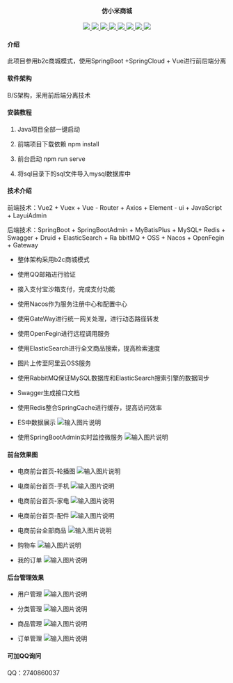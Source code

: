 <h4 align="center">仿小米商城</h4>
<p align="center">
	</a>
        <a target="_blank" href="https://github.com/He0306/meeting">
		<img src="https://img.shields.io/badge/-Spring%20Boot-blueviolet" />
	</a>
	</a>
        <a target="_blank" href="https://github.com/He0306/meeting">
		<img src="https://img.shields.io/badge/-MySQL-blueviolet" />
	</a>
	<a target="_blank" href="https://github.com/He0306/meeting">
		<img src="https://img.shields.io/badge/-JWT-blueviolet" />
	</a>
	<a target="_blank" href="https://github.com/He0306/meeting">
		<img src="https://img.shields.io/badge/-Vue-blueviolet" />
	</a>
	<a target="_blank" href="https://github.com/He0306/meeting">
		<img src="https://img.shields.io/badge/-Axios-blueviolet" />
	</a>
	<a target="_blank" href="https://github.com/He0306/meeting">
		<img src="https://img.shields.io/badge/-Echarts-blueviolet" />
	</a>
	<a target="_blank" href="https://github.com/He0306/meeting">
		<img src="https://img.shields.io/badge/-Element%20UI-blueviolet" />
	</a>
	<a target="_blank" href="https://github.com/He0306/meeting">
		<img src="https://img.shields.io/badge/-Mybatis%20Plus-blueviolet" />
	</a>
	
</p>

#### 介绍

此项目参用b2c商城模式，使用SpringBoot +SpringCloud + Vue进行前后端分离

#### 软件架构
B/S架构，采用前后端分离技术


#### 安装教程

1. Java项目全部一键启动  

2. 前端项目下载依赖 npm install

3. 前台启动 npm run serve

4. 将sql目录下的sql文件导入mysql数据库中

#### 技术介绍

前端技术：Vue2 + Vuex + Vue - Router + Axios + Element - ui + JavaScript + LayuiAdmin

后端技术：SpringBoot + SpringBootAdmin + MyBatisPlus + MySQL+ Redis + Swagger + Druid + ElasticSearch + Ra
bbitMQ + OSS + Nacos + OpenFegin + Gateway

* 整体架构采用b2c商城模式

* 使用QQ邮箱进行验证

* 接入支付宝沙箱支付，完成支付功能

* 使用Nacos作为服务注册中心和配置中心

* 使用GateWay进行统一网关处理，进行动态路径转发

* 使用OpenFegin进行远程调用服务

* 使用ElasticSearch进行全文商品搜索，提高检索速度

* 图片上传至阿里云OSS服务

* 使用RabbitMQ保证MySQL数据库和ElasticSearch搜索引擎的数据同步

* Swagger生成接口文档

* 使用Redis整合SpringCache进行缓存，提高访问效率

* ES中数据展示
![输入图片说明](images/image1.png)

* 使用SpringBootAdmin实时监控微服务
![输入图片说明](images/image9.png)

#### 前台效果图

* 电商前台首页-轮播图
![输入图片说明](images/image2.png)

* 电商前台首页-手机
![输入图片说明](images/image3.png)

* 电商前台首页-家电
![输入图片说明](images/image4.png)

* 电商前台首页-配件
![输入图片说明](images/image5.png)

* 电商前台全部商品
![输入图片说明](images/image6.png)

* 购物车
![输入图片说明](images/image7.png)

* 我的订单
![输入图片说明](images/image8.png)

#### 后台管理效果

* 用户管理
![输入图片说明](images/image10.png)

* 分类管理
![输入图片说明](images/image11.png)

* 商品管理
![输入图片说明](images/image12.png)

* 订单管理
![输入图片说明](images/image13.png)

#### 可加QQ询问

QQ：2740860037
